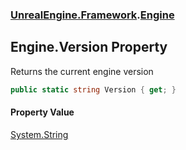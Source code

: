 ### [UnrealEngine.Framework](UnrealEngine_Framework.md 'UnrealEngine.Framework').[Engine](Engine.md 'UnrealEngine.Framework.Engine')
## Engine.Version Property
Returns the current engine version  
```csharp
public static string Version { get; }
```
#### Property Value
[System.String](https://docs.microsoft.com/en-us/dotnet/api/System.String 'System.String')
